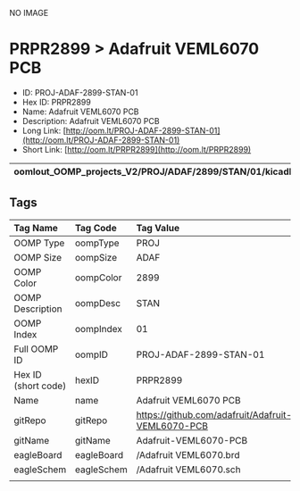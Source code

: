 


  
NO IMAGE  
# PRPR2899 > Adafruit VEML6070 PCB

- ID: PROJ-ADAF-2899-STAN-01
- Hex ID: PRPR2899
- Name: Adafruit VEML6070 PCB
- Description: Adafruit VEML6070 PCB
- Long Link: [http://oom.lt/PROJ-ADAF-2899-STAN-01](http://oom.lt/PROJ-ADAF-2899-STAN-01)
- Short Link: [http://oom.lt/PRPR2899](http://oom.lt/PRPR2899)
  

|oomlout_OOMP_projects_V2/PROJ/ADAF/2899/STAN/01/kicadPcb3dFront.png|oomlout_OOMP_projects_V2/PROJ/ADAF/2899/STAN/01/kicadPcb3dBack.png|oomlout_OOMP_projects_V2/PROJ/ADAF/2899/STAN/01/kicadPcb3d.png||
| :---: | :---: | :---: | :---: |

## Tags
  

|Tag Name|Tag Code|Tag Value|
| :--- | :--- | :--- |
|OOMP Type|oompType|PROJ|
|OOMP Size|oompSize|ADAF|
|OOMP Color|oompColor|2899|
|OOMP Description|oompDesc|STAN|
|OOMP Index|oompIndex|01|
|Full OOMP ID|oompID|PROJ-ADAF-2899-STAN-01|
|Hex ID (short code)|hexID|PRPR2899|
|Name|name|Adafruit VEML6070 PCB|
|gitRepo|gitRepo|https://github.com/adafruit/Adafruit-VEML6070-PCB|
|gitName|gitName|Adafruit-VEML6070-PCB|
|eagleBoard|eagleBoard|/Adafruit VEML6070.brd|
|eagleSchem|eagleSchem|/Adafruit VEML6070.sch|
||||

